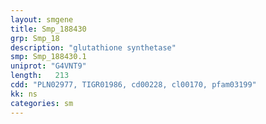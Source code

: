 ```yaml
---
layout: smgene
title: Smp_188430
grp: Smp_18
description: "glutathione synthetase"
smp: Smp_188430.1
uniprot: "G4VNT9"
length:   213
cdd: "PLN02977, TIGR01986, cd00228, cl00170, pfam03199"
kk: ns
categories: sm
---
```

